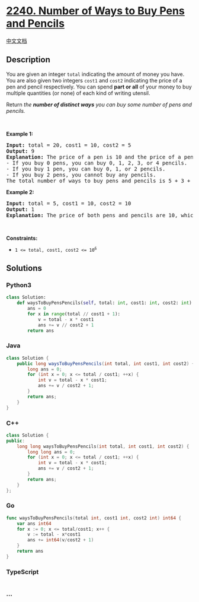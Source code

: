 # [2240. Number of Ways to Buy Pens and Pencils](https://leetcode.com/problems/number-of-ways-to-buy-pens-and-pencils)

[中文文档](/solution/2200-2299/2240.Number%20of%20Ways%20to%20Buy%20Pens%20and%20Pencils/README.md)

## Description

<p>You are given an integer <code>total</code> indicating the amount of money you have. You are also given two integers <code>cost1</code> and <code>cost2</code> indicating the price of a pen and pencil respectively. You can spend <strong>part or all</strong> of your money to buy multiple quantities (or none) of each kind of writing utensil.</p>

<p>Return <em>the <strong>number of distinct ways</strong> you can buy some number of pens and pencils.</em></p>

<p>&nbsp;</p>
<p><strong class="example">Example 1:</strong></p>

<pre>
<strong>Input:</strong> total = 20, cost1 = 10, cost2 = 5
<strong>Output:</strong> 9
<strong>Explanation:</strong> The price of a pen is 10 and the price of a pencil is 5.
- If you buy 0 pens, you can buy 0, 1, 2, 3, or 4 pencils.
- If you buy 1 pen, you can buy 0, 1, or 2 pencils.
- If you buy 2 pens, you cannot buy any pencils.
The total number of ways to buy pens and pencils is 5 + 3 + 1 = 9.
</pre>

<p><strong class="example">Example 2:</strong></p>

<pre>
<strong>Input:</strong> total = 5, cost1 = 10, cost2 = 10
<strong>Output:</strong> 1
<strong>Explanation:</strong> The price of both pens and pencils are 10, which cost more than total, so you cannot buy any writing utensils. Therefore, there is only 1 way: buy 0 pens and 0 pencils.
</pre>

<p>&nbsp;</p>
<p><strong>Constraints:</strong></p>

<ul>
	<li><code>1 &lt;= total, cost1, cost2 &lt;= 10<sup>6</sup></code></li>
</ul>

## Solutions

<!-- tabs:start -->

### **Python3**

```python
class Solution:
    def waysToBuyPensPencils(self, total: int, cost1: int, cost2: int) -> int:
        ans = 0
        for x in range(total // cost1 + 1):
            v = total - x * cost1
            ans += v // cost2 + 1
        return ans
```

### **Java**

```java
class Solution {
    public long waysToBuyPensPencils(int total, int cost1, int cost2) {
        long ans = 0;
        for (int x = 0; x <= total / cost1; ++x) {
            int v = total - x * cost1;
            ans += v / cost2 + 1;
        }
        return ans;
    }
}
```

### **C++**

```cpp
class Solution {
public:
    long long waysToBuyPensPencils(int total, int cost1, int cost2) {
        long long ans = 0;
        for (int x = 0; x <= total / cost1; ++x) {
            int v = total - x * cost1;
            ans += v / cost2 + 1;
        }
        return ans;
    }
};
```

### **Go**

```go
func waysToBuyPensPencils(total int, cost1 int, cost2 int) int64 {
	var ans int64
	for x := 0; x <= total/cost1; x++ {
		v := total - x*cost1
		ans += int64(v/cost2 + 1)
	}
	return ans
}
```

### **TypeScript**

```ts

```

### **...**

```

```

<!-- tabs:end -->
